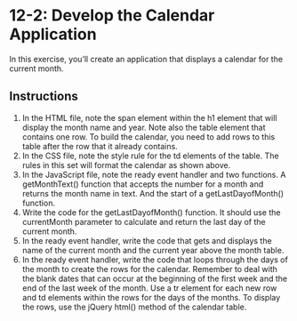 # 12-2: Develop the Calendar Application
In this exercise, you’ll create an application that displays a calendar for the current month.
## Instructions
1. In the HTML file, note the span element within the h1 element that will display the month name and year. Note also the table element that contains one row. To build the calendar, you need to add rows to this table after the row that it already contains.
2. In the CSS file, note the style rule for the td elements of the table. The rules in this set will format the calendar as shown above.
3. In the JavaScript file, note the ready event handler and two functions. A getMonthText() function that accepts the number for a month and returns the month name in text. And the start of a getLastDayofMonth() function.
4. Write the code for the getLastDayofMonth() function. It should use the currentMonth parameter to calculate and return the last day of the current month.
5. In the ready event handler, write the code that gets and displays the name of the current month and the current year above the month table.
6. In the ready event handler, write the code that loops through the days of the month to create the rows for the calendar. Remember to deal with the blank dates that can occur at the beginning of the first week and the end of the last week of the month. Use a tr element for each new row and td elements within the rows for the days of the months. To display the rows, use the jQuery html() method of the calendar table.